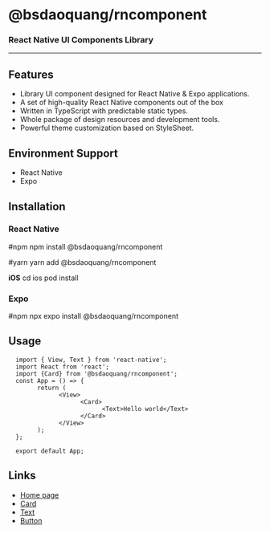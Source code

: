 # @bsdaoquang/rncomponent

### React Native UI Components Library

---

## Features

- Library UI component designed for React Native & Expo applications.
- A set of high-quality React Native components out of the box
- Written in TypeScript with predictable static types.
- Whole package of design resources and development tools.
- Powerful theme customization based on StyleSheet.

## Environment Support

- React Native
- Expo

## Installation

### React Native

#npm
npm install @bsdaoquang/rncomponent

#yarn
yarn add @bsdaoquang/rncomponent

**iOS**
cd ios
pod install

### Expo

#npm
npx expo install @bsdaoquang/rncomponent

## Usage

      import { View, Text } from 'react-native';
      import React from 'react';
      import {Card} from '@bsdaoquang/rncomponent';
      const App = () => {
            return (
                  <View>
                        <Card>
                              <Text>Hello world</Text>
                        </Card>
                  </View>
            );
      };

      export default App;

## Links

- [Home page](https://rncomponent.com)
- [Card](https://rncomponent.com/components/card)
- [Text](https://rncomponent.com/components/text)
- [Button](https://rncomponent.com/components/button)
